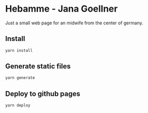 # Hebamme - Jana Goellner

Just a small web page for an midwife from the center of germany.

## Install

```sh
yarn install
```

## Generate static files

```sh
yarn generate
```

## Deploy to github pages

```sh
yarn deploy
```
